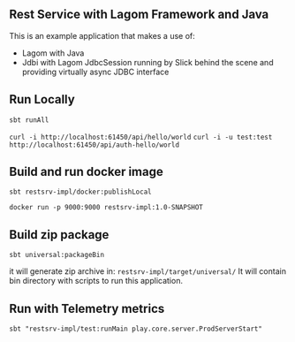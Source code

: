 Rest Service with Lagom Framework and Java
------------------------------------------

This is an example application that makes a use of:

- Lagom with Java
- Jdbi with Lagom JdbcSession running by Slick behind the scene and providing virtually async JDBC interface

Run Locally
-----------

`sbt runAll`

`curl -i http://localhost:61450/api/hello/world`
`curl -i -u test:test http://localhost:61450/api/auth-hello/world`

Build and run docker image
--------------------------

`sbt restsrv-impl/docker:publishLocal`

`docker run -p 9000:9000 restsrv-impl:1.0-SNAPSHOT`

Build zip package
-----------------

`sbt universal:packageBin`

it will generate zip archive in: `restsrv-impl/target/universal/`
It will contain bin directory with scripts to run this application.

Run with Telemetry metrics
--------------------------

`sbt "restsrv-impl/test:runMain play.core.server.ProdServerStart"`

